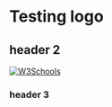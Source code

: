 # Testing logo

## header 2
<a href="https://www.w3schools.com">
<img border="0" alt="W3Schools" src="logo_w3s.gif" width="100" height="100">
</a>

### header 3

<a href="https://www.kdnuggets.com/2018/04/top-news-week-0402-0408.html">
<img  alt="kdnuggets" src="../assets/images/tkb-1804-g.png" width="94" height="95" align="right>
</a>
                                                                                      
                                                                                      


